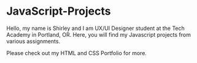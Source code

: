 # JavaScript-Projects
Hello, my name is Shirley and I am UX/UI Designer student at the Tech Academy in Portland, OR.
Here, you will find my Javascript projects from various assignments. 

Please check out my HTML and CSS Portfolio for more.
